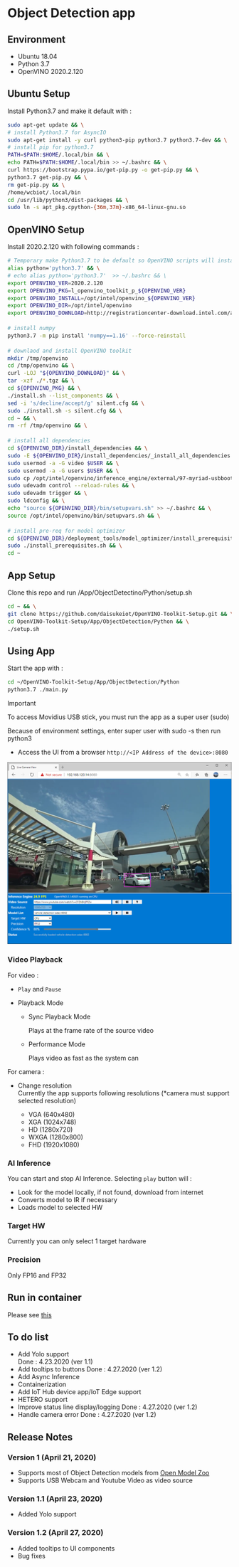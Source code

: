# Object Detection app

## Environment

- Ubuntu 18.04
- Python 3.7
- OpenVINO 2020.2.120

## Ubuntu Setup

Install Python3.7 and make it default with :

```bash
sudo apt-get update && \
# install Python3.7 for AsyncIO
sudo apt-get install -y curl python3-pip python3.7 python3.7-dev && \
# install pip for python3.7
PATH=$PATH:$HOME/.local/bin && \
echo PATH=$PATH:$HOME/.local/bin >> ~/.bashrc && \
curl https://bootstrap.pypa.io/get-pip.py -o get-pip.py && \
python3.7 get-pip.py && \
rm get-pip.py && \
/home/wcbiot/.local/bin
cd /usr/lib/python3/dist-packages && \
sudo ln -s apt_pkg.cpython-{36m,37m}-x86_64-linux-gnu.so
```

## OpenVINO Setup

Install 2020.2.120 with following commands :

```bash
# Temporary make Python3.7 to be default so OpenVINO scripts will install libraries for Python3.7
alias python='python3.7' && \
# echo alias python='python3.7'  >> ~/.bashrc && \
export OPENVINO_VER=2020.2.120
export OPENVINO_PKG=l_openvino_toolkit_p_${OPENVINO_VER}
export OPENVINO_INSTALL=/opt/intel/openvino_${OPENVINO_VER}
export OPENVINO_DIR=/opt/intel/openvino
export OPENVINO_DOWNLOAD=http://registrationcenter-download.intel.com/akdlm/irc_nas/16612/l_openvino_toolkit_p_2020.2.120.tgz

# install numpy
python3.7 -m pip install 'numpy==1.16' --force-reinstall

# downlaod and install OpenVINO toolkit
mkdir /tmp/openvino
cd /tmp/openvino && \
curl -LOJ "${OPENVINO_DOWNLOAD}" && \
tar -xzf ./*.tgz && \
cd ${OPENVINO_PKG} && \
./install.sh --list_components && \
sed -i 's/decline/accept/g' silent.cfg && \
sudo ./install.sh -s silent.cfg && \
cd ~ && \
rm -rf /tmp/openvino && \

# install all dependencies
cd ${OPENVINO_DIR}/install_dependencies && \
sudo -E ${OPENVINO_DIR}/install_dependencies/_install_all_dependencies.sh && \
sudo usermod -a -G video $USER && \
sudo usermod -a -G users $USER && \
sudo cp /opt/intel/openvino/inference_engine/external/97-myriad-usbboot.rules /etc/udev/rules.d/ && \
sudo udevadm control --reload-rules && \
sudo udevadm trigger && \
sudo ldconfig && \
echo "source ${OPENVINO_DIR}/bin/setupvars.sh" >> ~/.bashrc && \
source /opt/intel/openvino/bin/setupvars.sh && \

# install pre-req for model optimizer
cd ${OPENVINO_DIR}/deployment_tools/model_optimizer/install_prerequisites && \
sudo ./install_prerequisites.sh && \
cd ~
```

## App Setup

Clone this repo and run /App/ObjectDetectino/Python/setup.sh

```bash
cd ~ && \
git clone https://github.com/daisukeiot/OpenVINO-Toolkit-Setup.git && \
cd OpenVINO-Toolkit-Setup/App/ObjectDetection/Python && \
./setup.sh

```

## Using App

Start the app with :  

```bash
cd ~/OpenVINO-Toolkit-Setup/App/ObjectDetection/Python
python3.7 ./main.py
```

> [!IMPORTANT]
> To access Movidius USB stick, you must run the app as a super user (sudo)  
>
> Because of environment settings, enter super user with sudo -s then run python3

- Access the UI from a browser `http://<IP Address of the device>:8080`

![Browser](media/Browser_UI.png)

### Video Playback

For video :

- `Play` and `Pause`
- Playback Mode  

  - Sync Playback Mode  

    Plays at the frame rate of the source video

  - Performance Mode

    Plays video as fast as the system can

For camera :

- Change resolution  
  Currently the app supports following resolutions (*camera must support selected resolution)

  - VGA  (640x480)
  - XGA  (1024x748)
  - HD   (1280x720)
  - WXGA (1280x800)
  - FHD  (1920x1080)

### AI Inference

You can start and stop AI Inference.  Selecting `play` button will :  

- Look for the model locally, if not found, download from internet
- Converts model to IR if necessary
- Loads model to selected HW

### Target HW

Currently you can only select 1 target hardware

### Precision

Only FP16 and FP32

## Run in container

Please see [this](../README.md)

## To do list

- Add Yolo support  
    Done : 4.23.2020 (ver 1.1)
- Add tooltips to buttons
    Done : 4.27.2020 (ver 1.2)
- Add Async Inference
- Containerization
- Add IoT Hub device app/IoT Edge support
- HETERO support
- Improve status line display/logging
    Done : 4.27.2020 (ver 1.2)
- Handle camera error
    Done : 4.27.2020 (ver 1.2)

## Release Notes

### Version 1 (April 21, 2020)

- Supports most of Object Detection models from [Open Model Zoo](https://github.com/opencv/open_model_zoo)  
- Supports USB Webcam and Youtube Video as video source

### Version 1.1 (April 23, 2020)

- Added Yolo support

### Version 1.2 (April 27, 2020)

- Added tooltips to UI components
- Bug fixes


